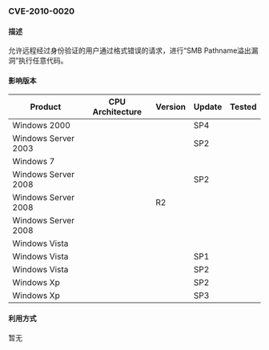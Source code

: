 ### CVE-2010-0020

#### 描述

允许远程经过身份验证的用户通过格式错误的请求，进行“SMB Pathname溢出漏洞”执行任意代码。

#### 影响版本

| Product             | CPU Architecture | Version | Update | Tested |
| ------------------- | ---------------- | ------- | ------ | ------ |
| Windows 2000        |                  |         | SP4    |        |
| Windows Server 2003 |                  |         | SP2    |        |
| Windows 7           |                  |         |        |        |
| Windows Server 2008 |                  |         | SP2    |        |
| Windows Server 2008 |                  | R2      |        |        |
| Windows Server 2008 |                  |         |        |        |
| Windows Vista       |                  |         |        |        |
| Windows Vista       |                  |         | SP1    |        |
| Windows Vista       |                  |         | SP2    |        |
| Windows Xp          |                  |         | SP2    |        |
| Windows Xp          |                  |         | SP3    |        |

#### 利用方式

暂无
